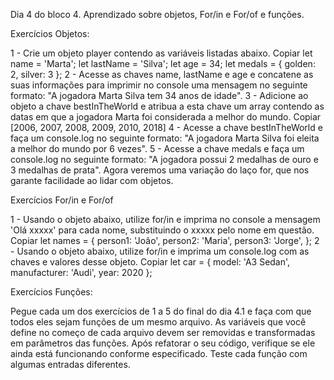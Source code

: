 Dia 4 do bloco 4.
Aprendizado sobre objetos, For/in e For/of e funções.

Exercícios Objetos:

1 - Crie um objeto player contendo as variáveis listadas abaixo.
Copiar
let name = 'Marta';
let lastName = 'Silva';
let age = 34;
let medals = { golden: 2, silver: 3 };
2 - Acesse as chaves name, lastName e age e concatene as suas informações para imprimir no console uma mensagem no seguinte formato: "A jogadora Marta Silva tem 34 anos de idade".
3 - Adicione ao objeto a chave bestInTheWorld e atribua a esta chave um array contendo as datas em que a jogadora Marta foi considerada a melhor do mundo.
Copiar
[2006, 2007, 2008, 2009, 2010, 2018]
4 - Acesse a chave bestInTheWorld e faça um console.log no seguinte formato: "A jogadora Marta Silva foi eleita a melhor do mundo por 6 vezes".
5 - Acesse a chave medals e faça um console.log no seguinte formato: "A jogadora possui 2 medalhas de ouro e 3 medalhas de prata".
Agora veremos uma variação do laço for, que nos garante facilidade ao lidar com objetos.

Exercícios For/in e For/of

1 - Usando o objeto abaixo, utilize for/in e imprima no console a mensagem 'Olá xxxxx' para cada nome, substituindo o xxxxx pelo nome em questão.
Copiar
let names = {
  person1: 'João',
  person2: 'Maria',
  person3: 'Jorge',
};
2 - Usando o objeto abaixo, utilize for/in e imprima um console.log com as chaves e valores desse objeto.
Copiar
let car = {
  model: 'A3 Sedan',
  manufacturer: 'Audi',
  year: 2020
};

Exercícios Funções:

Pegue cada um dos exercícios de 1 a 5 do final do dia 4.1 e faça com que todos eles sejam funções de um mesmo arquivo. As variáveis que você define no começo de cada arquivo devem ser removidas e transformadas em parâmetros das funções.
Após refatorar o seu código, verifique se ele ainda está funcionando conforme especificado. Teste cada função com algumas entradas diferentes.

